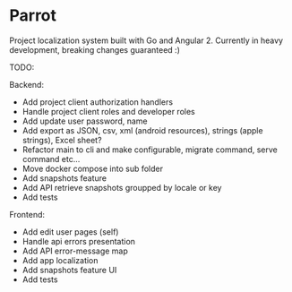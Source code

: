 # Parrot
Project localization system built with Go and Angular 2.
Currently in heavy development, breaking changes guaranteed :)

TODO:

Backend:
- Add project client authorization handlers
- Handle project client roles and developer roles
- Add update user password, name
- Add export as JSON, csv, xml (android resources), strings (apple strings), Excel sheet?
- Refactor main to cli and make configurable, migrate command, serve command etc...
- Move docker compose into sub folder
- Add snapshots feature
- Add API retrieve snapshots groupped by locale or key
- Add tests

Frontend:
- Add edit user pages (self)
- Handle api errors presentation
- Add API error-message map
- Add app localization
- Add snapshots feature UI
- Add tests
